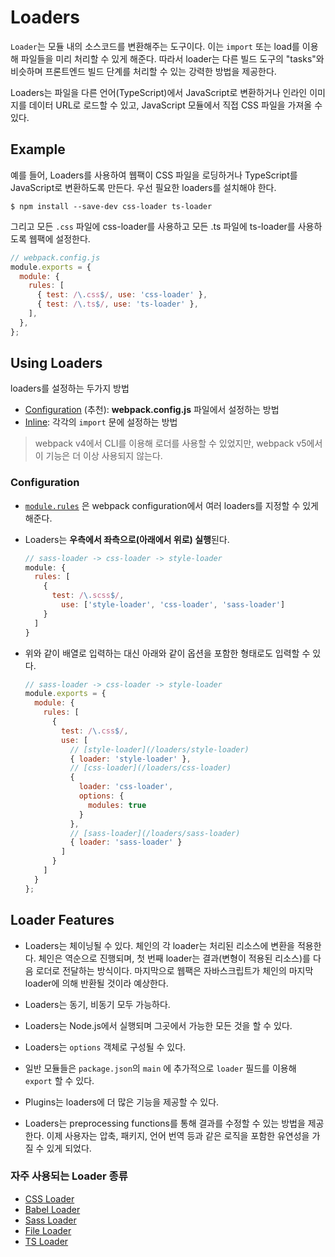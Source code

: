 # Loaders

`Loader`는 모듈 내의 소스코드를 변환해주는 도구이다. 이는 `import` 또는 load를 이용해 파일들을 미리 처리할 수 있게 해준다. 따라서 loader는 다른 빌드 도구의 "tasks"와 비슷하며 프론트엔드 빌드 단계를 처리할 수 있는 강력한 방법을 제공한다.

Loaders는 파일을 다른 언어(TypeScript)에서 JavaScript로 변환하거나 인라인 이미지를 데이터 URL로 로드할 수 있고, JavaScript 모듈에서 직접 CSS 파일을 가져올 수 있다.



## Example

예를 들어, Loaders를 사용하여 웹팩이 CSS 파일을 로딩하거나 TypeScript를 JavaScript로 변환하도록 만든다. 우선 필요한 loaders를 설치해야 한다.

```
$ npm install --save-dev css-loader ts-loader
```



그리고 모든 `.css` 파일에 css-loader를 사용하고 모든 .ts 파일에 ts-loader를 사용하도록 웹팩에 설정한다.

```js
// webpack.config.js
module.exports = {
  module: {
    rules: [
      { test: /\.css$/, use: 'css-loader' },
      { test: /\.ts$/, use: 'ts-loader' },
    ],
  },
};
```



## Using Loaders

loaders를 설정하는 두가지 방법

- [Configuration](https://webpack.js.org/concepts/loaders/#configuration) (추천): **webpack.config.js** 파일에서 설정하는 방법
- [Inline](https://webpack.js.org/concepts/loaders/#inline):  각각의 `import` 문에 설정하는 방법

> webpack v4에서 CLI를 이용해 로더를 사용할 수 있었지만, webpack v5에서 이 기능은 더 이상 사용되지 않는다.



### Configuration

- [`module.rules`](https://webpack.js.org/configuration/module/#modulerules) 은 webpack configuration에서 여러 loaders를 지정할 수 있게 해준다.

- Loaders는 **우측에서 좌측으로(아래에서 위로) 실행**된다.

  ```js
  // sass-loader -> css-loader -> style-loader
  module: {
    rules: [
      {
        test: /\.scss$/,
  		  use: ['style-loader', 'css-loader', 'sass-loader']
      }
    ]
  }
  ```

- 위와 같이 배열로 입력하는 대신 아래와 같이 옵션을 포함한 형태로도 입력할 수 있다.

  ```js
  // sass-loader -> css-loader -> style-loader
  module.exports = {
    module: {
      rules: [
        {
          test: /\.css$/,
          use: [
            // [style-loader](/loaders/style-loader)
            { loader: 'style-loader' },
            // [css-loader](/loaders/css-loader)
            {
              loader: 'css-loader',
              options: {
                modules: true
              }
            },
            // [sass-loader](/loaders/sass-loader)
            { loader: 'sass-loader' }
          ]
        }
      ]
    }
  };
  ```



## Loader Features

- Loaders는 체이닝될 수 있다. 체인의 각 loader는 처리된 리소스에 변환을 적용한다. 체인은 역순으로 진행되며, 첫 번째 loader는 결과(변형이 적용된 리소스)를 다음 로더로 전달하는 방식이다. 마지막으로 웹팩은 자바스크립트가 체인의 마지막 loader에 의해 반환될 것이라 예상한다.

- Loaders는 동기, 비동기 모두 가능하다.

- Loaders는 Node.js에서 실행되며 그곳에서 가능한 모든 것을 할 수 있다.

- Loaders는 `options` 객체로 구성될 수 있다.

- 일반 모듈들은 `package.json`의 `main` 에 추가적으로 `loader` 필드를 이용해  `export` 할 수 있다.

- Plugins는 loaders에 더 많은 기능을 제공할 수 있다.

- Loaders는 preprocessing functions를 통해 결과를 수정할 수 있는 방법을 제공한다. 이제 사용자는 압축, 패키지, 언어 번역 등과 같은 로직을 포함한 유연성을 가질 수 있게 되었다.

  

### 자주 사용되는 Loader 종류

- [CSS Loader](https://webpack.js.org/loaders/css-loader/)
- [Babel Loader](https://webpack.js.org/loaders/babel-loader/#root)
- [Sass Loader](https://webpack.js.org/loaders/sass-loader/#root)
- [File Loader](https://webpack.js.org/loaders/file-loader/#root)
- [TS Loader](https://webpack.js.org/guides/typescript/#loader)